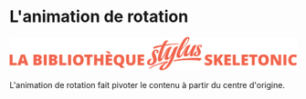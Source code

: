 # L'animation de rotation

![Bannière représentant la bibliothèque Stylus Skeletonic](../assets/skeletonic-stylus-titre.svg)

L'animation de rotation fait pivoter le contenu à partir du centre d'origine.
